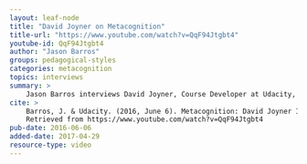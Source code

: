 ```yaml
---
layout: leaf-node
title: "David Joyner on Metacognition"
title-url: "https://www.youtube.com/watch?v=QqF94Jtgbt4"
youtube-id: QqF94Jtgbt4
author: "Jason Barros"
groups: pedagogical-styles
categories: metacognition
topics: interviews
summary: >
    Jason Barros interviews David Joyner, Course Developer at Udacity, about Metacognition.
cite: >
    Barros, J. & Udacity. (2016, June 6). Metacognition: David Joyner Interview on Metacognition.
    Retrieved from https://www.youtube.com/watch?v=QqF94Jtgbt4
pub-date: 2016-06-06
added-date: 2017-04-29
resource-type: video
---
```

